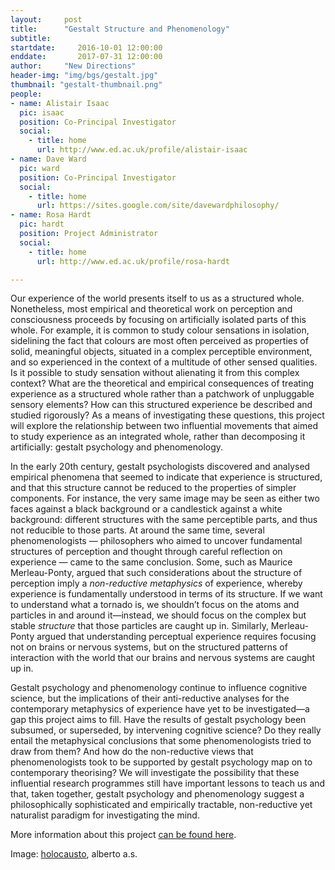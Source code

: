 ```yaml
---
layout:     post
title:      "Gestalt Structure and Phenomenology"
subtitle:
startdate:     2016-10-01 12:00:00
enddate:       2017-07-31 12:00:00
author:     "New Directions"
header-img: "img/bgs/gestalt.jpg"
thumbnail: "gestalt-thumbnail.png"
people:
- name: Alistair Isaac
  pic: isaac
  position: Co-Principal Investigator
  social:
    - title: home
      url: http://www.ed.ac.uk/profile/alistair-isaac
- name: Dave Ward
  pic: ward
  position: Co-Principal Investigator
  social:
    - title: home
      url: https://sites.google.com/site/davewardphilosophy/
- name: Rosa Hardt
  pic: hardt
  position: Project Administrator
  social:
    - title: home
      url: http://www.ed.ac.uk/profile/rosa-hardt

---
```



Our experience of the world presents itself to us as a structured whole. Nonetheless, most empirical and theoretical work on perception and consciousness proceeds by focusing on artificially isolated parts of this whole. For example, it is common to study colour sensations in isolation, sidelining the fact that colours are most often perceived as properties of solid, meaningful objects, situated in a complex perceptible environment, and so experienced in the context of a multitude of other sensed qualities. Is it possible to study sensation without alienating it from this complex context? What are the theoretical and empirical consequences of treating experience as a structured whole rather than a patchwork of unpluggable sensory elements? How can this structured experience be described and studied rigorously? As a means of investigating these questions, this project will explore the relationship between two influential movements that aimed to study experience as an integrated whole, rather than decomposing it artificially: gestalt psychology and phenomenology.

In the early 20th century, gestalt psychologists discovered and analysed empirical phenomena that seemed to indicate that experience is structured, and that this structure cannot be reduced to the properties of simpler components. For instance, the very same image may be seen as either two faces against a black background or a candlestick against a white background: different structures with the same perceptible parts, and thus not reducible to those parts. At around the same time, several phenomenologists — philosophers who aimed to uncover fundamental structures of perception and thought through careful reflection on experience — came to the same conclusion. Some, such as Maurice Merleau-Ponty, argued that such considerations about the structure of perception imply a *non-reductive metaphysics* of experience, whereby experience is fundamentally understood in terms of its structure. If we want to understand what a tornado is, we shouldn’t focus on the atoms and particles in and around it—instead, we should focus on the complex but stable *structure* that those particles are caught up in. Similarly, Merleau-Ponty argued that understanding perceptual experience requires focusing not on brains or nervous systems, but on the structured patterns of interaction with the world that our brains and nervous systems are caught up in.

Gestalt psychology and phenomenology continue to influence cognitive science, but the implications of their anti-reductive analyses for the contemporary metaphysics of experience have yet to be investigated—a gap this project aims to fill. Have the results of gestalt psychology been subsumed, or superseded, by intervening cognitive science? Do they really entail the metaphysical conclusions that some phenomenologists tried to draw from them? And how do the non-reductive views that phenomenologists took to be supported by gestalt psychology map on to contemporary theorising? We will investigate the possibility that these influential research programmes still have important lessons to teach us and that, taken together, gestalt psychology and phenomenology suggest a philosophically sophisticated and empirically tractable, non-reductive yet naturalist paradigm for investigating the mind.

More information about this project [can be found here](http://www.blogs.hss.ed.ac.uk/gestalt-structure-phenomenology/).

<span class="caption text-muted">Image:
<a href="https://www.flickr.com/photos/alberto_as/2733044881/in/photolist-5avz2t-993wYR-ahcWYN-fMnaXk-7ZZsYr-cuGyi7-8izwiR-dqo7JB-e2jfgr-iN3Tb7-oFGhqs-9owxLx-daC4um-98Lcy8-9sd1aQ-nzKWpV-8o8TWw-4z4mC4-7D1kAB-9d7y2q-7iNR95-9P6K1u-gkQoNE-AEThD5-MSg5vo-RoCT2P-npjZtb-NZqJ3z-bZ6iuE-aspsQz-FJqBNg-3S1MCW-9EG91q-bsqRNG-fW6gy2-fSmmtq-s8KCfX-7mVF8q-9yf4RP-EFZXUN-AGkQi-dqtgUE-aFyHD8-8Y1fSt-dLb4Pv-6f3BFz-8Ue2xC-GuZPrY-6sj8oF-c73XD5" target="_blank">holocausto</a>, alberto a.s.</span>
